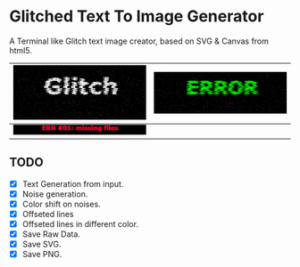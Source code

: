 # Glitched Text To Image Generator

A Terminal like Glitch text image creator, based on SVG & Canvas from html5.  

![example](/ex1.png)|![example](/ex2.png)
----------|----------
 ![example](/ex3.png)| ![]()

## TODO
- [x] Text Generation from input.
- [x] Noise generation.
- [x] Color shift on noises.
- [x] Offseted lines
- [x] Offseted lines in different color.
- [x] Save Raw Data.
- [x] Save SVG.
- [x] Save PNG.
